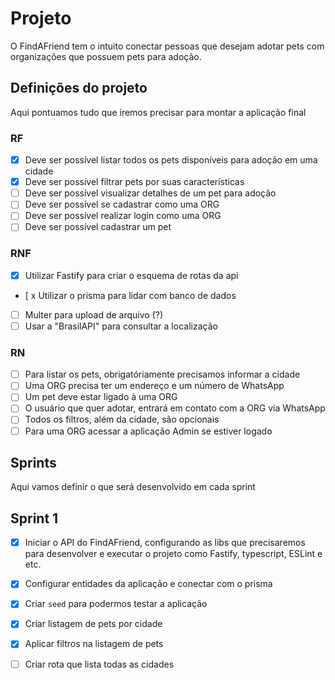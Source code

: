 # Projeto

O FindAFriend tem o intuito conectar pessoas que desejam adotar pets com organizações que possuem pets para adoção.

## Definições do projeto

Aqui pontuamos tudo que iremos precisar para montar a aplicação final

### RF
- [x] Deve ser possível listar todos os pets disponíveis para adoção em uma cidade
- [x] Deve ser possível filtrar pets por suas características
- [ ] Deve ser possível visualizar detalhes de um pet para adoção
- [ ] Deve ser possível se cadastrar como uma ORG
- [ ] Deve ser possível realizar login como uma ORG
- [ ] Deve ser possível cadastrar um pet

### RNF
- [x] Utilizar Fastify para criar o esquema de rotas da api
- [ x Utilizar o prisma para lidar com banco de dados
- [ ] Multer para upload de arquivo (?)
- [ ] Usar a "BrasilAPI" para consultar a localização

### RN
- [ ] Para listar os pets, obrigatóriamente precisamos informar a cidade
- [ ] Uma ORG precisa ter um endereço e um número de WhatsApp
- [ ] Um pet deve estar ligado à uma ORG
- [ ] O usuário que quer adotar, entrará em contato com a ORG via WhatsApp
- [ ] Todos os filtros, além da cidade, são opcionais
- [ ] Para uma ORG acessar a aplicação Admin se estiver logado

## Sprints

Aqui vamos definir o que será desenvolvido em cada sprint

## Sprint 1

- [x] Iniciar o API do FindAFriend, configurando as libs que precisaremos para desenvolver e executar o projeto como Fastify, typescript, ESLint e etc.

- [x] Configurar entidades da aplicação e conectar com o prisma
- [x] Criar `seed` para podermos testar a aplicação
- [x] Criar listagem de pets por cidade
- [x] Aplicar filtros na listagem de pets 
- [ ] Criar rota que lista todas as cidades